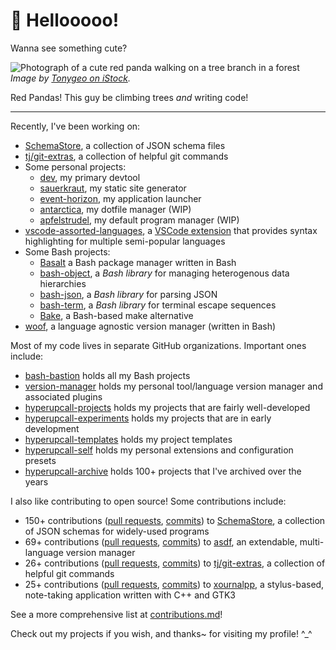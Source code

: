 <!-- markdownlint-disable-next-line no-trailing-punctuation -->
# 👋 Hellooooo!

Wanna see something cute?

![Photograph of a cute red panda walking on a tree branch in a forest](./redpanda3.jpg)
*Image by [Tonygeo on iStock](https://www.istockphoto.com/photo/red-panda-gm178639400-21106199).*

Red Pandas! This guy be climbing trees _and_ writing code!

---

Recently, I've been working on:

- [SchemaStore](https://github.com/schemastore/SchemaStore), a collection of JSON schema files
- [tj/git-extras](https://github.com/tj/git-extras), a collection of helpful git commands
- Some personal projects:
  - [dev](https://github.com/hyperupcall-projects/dev), my primary devtool
  - [sauerkraut](https://github.com/hyperupcall-experiments/sauerkraut), my static site generator
  - [event-horizon](https://github.com/hyperupcall-experiments/event-horizon), my application launcher
  - [antarctica](https://github.com/hyperupcall-experiments/antarctica), my dotfile manager (WIP)
  - [apfelstrudel](https://github.com/hyperupcall-experiments/apfelstrudel), my default program manager (WIP)
- [vscode-assorted-languages](https://github.com/hyperupcall-projects/vscode-assorted-languages), a [VSCode extension](https://marketplace.visualstudio.com/items?itemName=EdwinKofler.vscode-assorted-languages) that provides syntax highlighting for multiple semi-popular languages
- Some Bash projects:
  - [Basalt](https://github.com/hyperupcall/basalt) a Bash package manager written in Bash
  - [bash-object](https://github.com/bash-bastion/bash-object), a _Bash library_ for managing heterogenous data hierarchies
  - [bash-json](https://github.com/bash-bastion/bash-json), a _Bash library_ for parsing JSON
  - [bash-term](https://github.com/bash-bastion/bash-term), a _Bash library_ for terminal escape sequences
  - [Bake](https://github.com/hyperupcall/bake), a Bash-based make alternative
- [woof](https://github.com/version-manager/woof), a language agnostic version manager (written in Bash)

Most of my code lives in separate GitHub organizations. Important ones include:

- [bash-bastion](https://github.com/bash-bastion) holds all my Bash projects
- [version-manager](https://github.com/version-manager) holds my personal tool/language version manager and associated plugins
- [hyperupcall-projects](https://github.com/hyperupcall-projects) holds my projects that are fairly well-developed
- [hyperupcall-experiments](https://github.com/hyperupcall-experiments) holds my projects that are in early development
- [hyperupcall-templates](https://github.com/hyperupcall-templates) holds my project templates
- [hyperupcall-self](https://github.com/hyperupcall-self) holds my personal extensions and configuration presets
- [hyperupcall-archive](https://github.com/hyperupcall-archive) holds 100+ projects that I've archived over the years

I also like contributing to open source! Some contributions include:

- 150+ contributions ([pull requests](https://github.com/SchemaStore/schemastore/pulls?q=author%3Ahyperupcall+is%3Apr+is%3Amerged+sort%3Aupdated-desc), [commits](https://github.com/SchemaStore/schemastore/commits?author=hyperupcall)) to [SchemaStore](https://github.com/SchemaStore/schemastore), a collection of JSON schemas for widely-used programs
- 69+ contributions ([pull requests](https://github.com/asdf-vm/asdf/pulls?q=author%3Ahyperupcall+is%3Apr+is%3Amerged+sort%3Aupdated-desc), [commits](https://github.com/asdf-vm/asdf/commits?author=hyperupcall)) to [asdf](https://github.com/asdf-vm/asdf), an extendable, multi-language version manager
- 26+ contributions ([pull requests](https://github.com/tj/git-extras/pulls?q=author%3Ahyperupcall+is%3Apr+is%3Amerged+sort%3Aupdated-desc), [commits](https://github.com/tj/git-extras/commits?author=hyperupcall)) to [tj/git-extras](https://github.com/tj/git-extras), a collection of helpful git commands
- 25+ contributions ([pull requests](https://github.com/xournalpp/xournalpp/pulls?q=author%3Ahyperupcall+is%3Apr+is%3Amerged+sort%3Aupdated-desc), [commits](https://github.com/xournalpp/xournalpp/commits?author=hyperupcall)) to [xournalpp](https://github.com/xournalpp/xournalpp), a stylus-based, note-taking application written with C++ and GTK3

See a more comprehensive list at [contributions.md](./contributions.md)!

Check out my projects if you wish, and thanks~ for visiting my profile! ^_^
